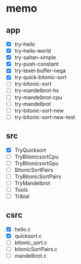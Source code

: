 memo
====

app
---

* [x] try-hello
* [x] try-hello-world
* [x] try-saitan-simple
* [x] try-push-constant
* [x] try-texel-buffer-nega
* [x] try-quick-bitonic-sort
* [ ] try-bitonic-sort
* [ ] try-mandelbrot-hs
* [ ] try-mandelbrot-cpu
* [ ] try-mandelbrot
* [ ] try-bitonic-sort-new
* [ ] try-bitonic-sort-new-test

src
---

* [x] TryQuicksort
* [ ] TryBitonicsortCpu
* [ ] TryBitonicsortGpu
* [ ] BitonicSortPairs
* [ ] TryBitonicSortPairs
* [ ] TryMandelbrot
* [ ] Tools
* [ ] Tribial

csrc
----

* [x] hello.c
* [x] quicksort.c
* [ ] bitonic_sort.c
* [ ] bitonicSortPairs.c
* [ ] mandelbrot.c
